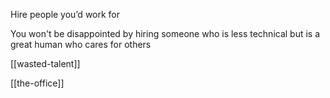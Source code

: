 ---
---


Hire people you’d work for 

You won't be disappointed by hiring someone who is less technical but is a great human who cares for others

[[wasted-talent]]

[[the-office]]
